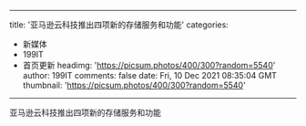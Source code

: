 
---
title: '亚马逊云科技推出四项新的存储服务和功能'
categories: 
 - 新媒体
 - 199IT
 - 首页更新
headimg: 'https://picsum.photos/400/300?random=5540'
author: 199IT
comments: false
date: Fri, 10 Dec 2021 08:35:04 GMT
thumbnail: 'https://picsum.photos/400/300?random=5540'
---

<div>   
亚马逊云科技推出四项新的存储服务和功能  
</div>
            